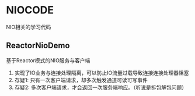 # NIOCODE
NIO相关的学习代码

## ReactorNioDemo
基于Reactor模式的NIO服务与客户端
1. 实现了IO业务与连接处理隔离，可以防止IO流量过载导致连接连接处理器阻塞
2. 存疑1: 只有一次客户端请求，却多次触发通道可读可写事件
3. 存疑2: 多次客户端请求，才会返回一次服务端响应。（听说是拆包解包问题）
